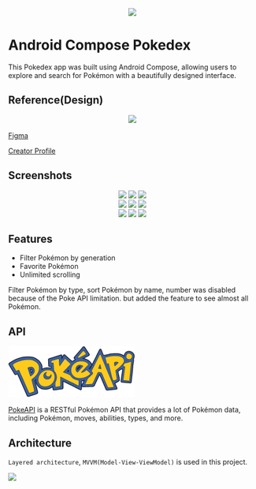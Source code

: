 <div align="center">
    <img src="https://github.com/Origogi/Origogi/assets/35194820/9e949040-9ce2-43dc-a68d-19e0eccea54e">
</div>

# Android Compose Pokedex

This Pokedex app was built using Android Compose, allowing users to explore and search for Pokémon with a beautifully designed interface.

## Reference(Design)

<div align="center">
<img src="https://github.com/Origogi/leetcode/assets/35194820/874ee8bb-336c-4278-aa52-5c6f3b578e56" width="30%">
</div>

[Figma](https://www.figma.com/community/file/1202971127473077147)

[Creator Profile](https://www.linkedin.com/in/junior-saraiva/)

## Screenshots

<div align="center">
    <img src="https://github.com/Origogi/android-compose-pokedex/assets/35194820/1ac3c65c-32d6-4d24-a877-e03e1a26dbc3" width="25%">
    <img src="https://github.com/Origogi/android-compose-pokedex/assets/35194820/ba01a0e3-a5de-4757-8fd0-61848c889924" width="25%">
    <img src="https://github.com/Origogi/android-compose-pokedex/assets/35194820/c9daa5ac-481d-47fd-9f01-86994aebd9ab" width="25%">

</div>
<div align="center">
    <img src="https://github.com/Origogi/ios-swiftui-pokedex/assets/35194820/c77378a7-3058-4385-ab7a-6d62ef2dcb78" width="25%">
    <img src="https://github.com/Origogi/Origogi/assets/35194820/8b55fb8a-0236-4108-a70f-c73c948aaa76" width="25%">
    <img src="https://github.com/Origogi/android-compose-pokedex/assets/35194820/3eedd2fd-1c7c-4545-91cf-6c09d78d267b" width="25%">
</div>
<div align="center">
    <img src="https://github.com/Origogi/android-compose-pokedex/assets/35194820/01c1fb3f-5a22-4590-bbe6-c1f80f6f46a4" width="25%">
    <img src="https://github.com/Origogi/android-compose-pokedex/assets/35194820/83411ad7-1fda-40e5-a622-9bb89d35a762" width="25%">
    <img src="https://github.com/Origogi/android-compose-pokedex/assets/35194820/b5a6a693-4fcb-4e9d-8da2-e5509bc41c12" width="25%">
</div>

## Features

- Filter Pokémon by generation
- Favorite Pokémon
- Unlimited scrolling

Filter Pokémon by type, sort Pokémon by name, number was disabled because of the Poke API limitation. but added the feature to see almost all Pokémon.

## API

![](https://raw.githubusercontent.com/PokeAPI/media/master/logo/pokeapi_256.png)

[PokeAPI](https://pokeapi.co/) is a RESTful Pokémon API that provides a lot of Pokémon data, including Pokémon, moves, abilities, types, and more.

## Architecture

`Layered architecture`, `MVVM(Model-View-ViewModel)` is used in this project.

<div>
    <img src="https://github.com/Origogi/Origogi/assets/35194820/7074b560-0972-4880-a591-de4b88e7996f" width="80%">
</div>

